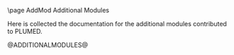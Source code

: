 \page AddMod Additional Modules

Here is collected the documentation for the additional modules contributed to PLUMED.

@ADDITIONALMODULES@

